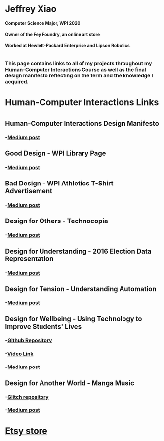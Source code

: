 # Jeffrey Xiao
#### Computer Science Major, WPI 2020  
#### Owner of the Fey Foundry, an online art store  
#### Worked at Hewlett-Packard Enterprise and Lipson Robotics
#
### This page contains links to all of my projects throughout my Human-Computer Interactions Course as well as the final design manifesto reflecting on the term and the knowledge I acquired.
#
# Human-Computer Interactions Links
#
## Human-Computer Interactions Design Manifesto
### -[Medium post](https://medium.com/@jzhang569/hci-design-manifesto-cbf7b08448de)
## Good Design - WPI Library Page
### -[Medium post](https://medium.com/@jzhang569/good-design-wpi-library-page-1b17fbfdae3)
## Bad Design - WPI Athletics T-Shirt Advertisement
### -[Medium post](https://medium.com/@jzhang569/bad-design-wpi-athletics-t-shirt-advertisement-36c5c6d549cc)
## Design for Others - Technocopia
### -[Medium post](https://medium.com/@jzhang569/technocopia-mobile-redesign-for-teens-6dfc9b94c19c)
## Design for Understanding - 2016 Election Data Representation
### -[Medium post](https://www.w3schools.com/html/)
## Design for Tension - Understanding Automation
### -[Medium post](https://medium.com/@jzhang569/design-for-understanding-representation-of-the-2016-election-data-593c2ed41d74)
## Design for Wellbeing - Using Technology to Improve Students' Lives
### -[Github Repository](https://github.com/jyxiao1/hci-wellbeing)
### -[Video Link](https://youtu.be/KVKjx0HsN3A)
### -[Medium post](https://medium.com/@jzhang569/design-for-wellbeing-using-technology-to-improve-students-lives-b5a71b05013)
## Design for Another World - Manga Music
### -[Glitch repository](https://glitch.com/edit/#!/manga-music)  
### -[Medium post](https://medium.com/@zachberry_90708/design-for-another-world-a632987b95f3)  
#
# [Etsy store](https://www.etsy.com/shop/feyfoundry)
